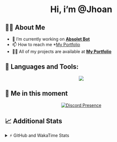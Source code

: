 <h1 align="center">Hi, i’m @Jhoan</h1>

## 🙋‍♂️ About Me

- 🔭 I’m currently working on **[Absolet Bot](https://strider.cloud)**
- 📫 How to reach me *[My Portfolio](https://jhoan.me/contact)
- 👨‍💻 All of my projects are available at **[My Portfolio](https://jhoan.me)**

## 🚀 Languages and Tools:
<p align="center">
  <a href="https://skillicons.dev">
    <img src="https://skillicons.dev/icons?i=js,ts,html,css,bootstrap,nodejs,express,vscode,neovim,vim,atom,cloudflare,git,github,discord,bots,linux,mongodb,nginx,redis,wordpress,heroku&perline=11" />
  </a>
</p>
  
## 👤 Me in this moment
<p align="center">
    <a href="https://discord.com/users/612460795124776960" target="_blank" rel="nofollow">
        <img src="https://lanyard-profile-readme.vercel.app/api/612460795124776960?idleMessage=Probably%20coding%20Absolet..." alt="Discord Presence" align="center">
    </a>
</p>

## 📈 Additional Stats
<details>
    <summary>⚡ GitHub and WakaTime Stats</summary>
    <br/>

<!--START_SECTION:waka-->
![Code Time](http://img.shields.io/badge/Code%20Time-631%20hrs%205%20mins-blue)

**🐱 My GitHub Data** 

> 🏆 110 Contributions in the Year 2023
 > 
> 📦 175.4 kB Used in GitHub's Storage 
 > 
> 💼 Opted to Hire
 > 
> 📜 4 Public Repositories 
 > 
> 🔑 41 Private Repositories  
 > 
**I'm an Early 🐤** 

```text
🌞 Morning      100 commits       ██░░░░░░░░░░░░░░░░░░░░░░░   08.85 % 
🌆 Daytime      534 commits       ███████████░░░░░░░░░░░░░░   47.26 % 
🌃 Evening      444 commits       █████████░░░░░░░░░░░░░░░░   39.29 % 
🌙 Night         52 commits       █░░░░░░░░░░░░░░░░░░░░░░░░   04.60 % 

```
📅 **I'm Most Productive on Saturday** 

```text
Monday         169 commits       ███░░░░░░░░░░░░░░░░░░░░░░   14.96 % 
Tuesday        189 commits       ████░░░░░░░░░░░░░░░░░░░░░   16.73 % 
Wednesday      181 commits       ████░░░░░░░░░░░░░░░░░░░░░   16.02 % 
Thursday       126 commits       ██░░░░░░░░░░░░░░░░░░░░░░░   11.15 % 
Friday         164 commits       ███░░░░░░░░░░░░░░░░░░░░░░   14.51 % 
Saturday       195 commits       ████░░░░░░░░░░░░░░░░░░░░░   17.26 % 
Sunday         106 commits       ██░░░░░░░░░░░░░░░░░░░░░░░   09.38 % 

```


📊 **This Week I Spent My Time On** 

```text
⌚︎ Time Zone: America/Bogota

💬 Programming Languages: 
TypeScript               18 hrs 10 mins      ████████████████████░░░░░   83.07 % 
YAML                     2 hrs 25 mins       ██░░░░░░░░░░░░░░░░░░░░░░░   11.10 % 
JavaScript               41 mins             ░░░░░░░░░░░░░░░░░░░░░░░░░   03.19 % 
JSON                     19 mins             ░░░░░░░░░░░░░░░░░░░░░░░░░   01.46 % 
Markdown                 14 mins             ░░░░░░░░░░░░░░░░░░░░░░░░░   01.10 % 

🔥 Editors: 
VS Code                  21 hrs 52 mins      █████████████████████████   100.00 % 

🐱‍💻 Projects: 
smok                     18 hrs 11 mins      ████████████████████░░░░░   83.20 % 
Absolet                  2 hrs 54 mins       ███░░░░░░░░░░░░░░░░░░░░░░   13.31 % 
xd                       28 mins             ░░░░░░░░░░░░░░░░░░░░░░░░░   02.16 % 
bloom                    17 mins             ░░░░░░░░░░░░░░░░░░░░░░░░░   01.34 % 

💻 Operating System: 
Linux                    21 hrs 52 mins      █████████████████████████   100.00 % 

```

**I Mostly Code in JavaScript** 

```text
JavaScript               17 repos            ██████████████░░░░░░░░░░░   56.67 % 
TypeScript               7 repos             █████░░░░░░░░░░░░░░░░░░░░   23.33 % 
Java                     3 repos             ██░░░░░░░░░░░░░░░░░░░░░░░   10.00 % 
SCSS                     1 repo              ░░░░░░░░░░░░░░░░░░░░░░░░░   03.33 % 
CSS                      1 repo              ░░░░░░░░░░░░░░░░░░░░░░░░░   03.33 % 

```



 Last Updated on 22/02/2023 06:15:11 UTC
<!--END_SECTION:waka-->
</details>
